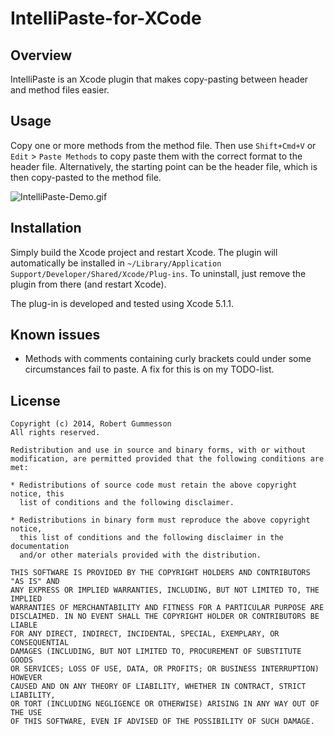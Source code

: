 IntelliPaste-for-XCode
======================

## Overview

IntelliPaste is an Xcode plugin that makes copy-pasting between header and method files easier. 

## Usage

Copy one or more methods from the method file. Then use `Shift+Cmd+V` or `Edit` > `Paste Methods` to copy paste them with the correct format to the header file. Alternatively, the starting point can be the header file, which is then copy-pasted to the method file.

![IntelliPaste-Demo.gif](https://raw.githubusercontent.com/RobertGummesson/IntelliPaste-for-XCode/master/Screenshots/IntelliPaste-Demo.gif)

## Installation

Simply build the Xcode project and restart Xcode. The plugin will automatically be installed in `~/Library/Application Support/Developer/Shared/Xcode/Plug-ins`. To uninstall, just remove the plugin from there (and restart Xcode).

The plug-in is developed and tested using Xcode 5.1.1. 

## Known issues

* Methods with comments containing curly brackets could under some circumstances fail to paste. A fix for this is on my TODO-list. 

## License

    Copyright (c) 2014, Robert Gummesson
    All rights reserved.

    Redistribution and use in source and binary forms, with or without
    modification, are permitted provided that the following conditions are met:

    * Redistributions of source code must retain the above copyright notice, this
      list of conditions and the following disclaimer.

    * Redistributions in binary form must reproduce the above copyright notice,
      this list of conditions and the following disclaimer in the documentation
      and/or other materials provided with the distribution.

    THIS SOFTWARE IS PROVIDED BY THE COPYRIGHT HOLDERS AND CONTRIBUTORS "AS IS" AND
    ANY EXPRESS OR IMPLIED WARRANTIES, INCLUDING, BUT NOT LIMITED TO, THE IMPLIED
    WARRANTIES OF MERCHANTABILITY AND FITNESS FOR A PARTICULAR PURPOSE ARE
    DISCLAIMED. IN NO EVENT SHALL THE COPYRIGHT HOLDER OR CONTRIBUTORS BE LIABLE
    FOR ANY DIRECT, INDIRECT, INCIDENTAL, SPECIAL, EXEMPLARY, OR CONSEQUENTIAL
    DAMAGES (INCLUDING, BUT NOT LIMITED TO, PROCUREMENT OF SUBSTITUTE GOODS
    OR SERVICES; LOSS OF USE, DATA, OR PROFITS; OR BUSINESS INTERRUPTION) HOWEVER
    CAUSED AND ON ANY THEORY OF LIABILITY, WHETHER IN CONTRACT, STRICT LIABILITY,
    OR TORT (INCLUDING NEGLIGENCE OR OTHERWISE) ARISING IN ANY WAY OUT OF THE USE
    OF THIS SOFTWARE, EVEN IF ADVISED OF THE POSSIBILITY OF SUCH DAMAGE.
